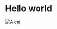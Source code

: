 # Hello world

![A cat](https://static.nationalgeographic.es/files/styles/image_3200/public/75552.ngsversion.1422285553360.jpg?w=1900&h=1267)
